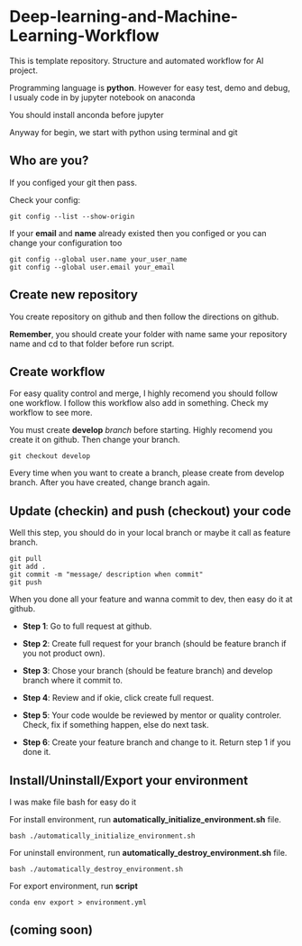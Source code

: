 # Deep-learning-and-Machine-Learning-Workflow

This is template repository. Structure and automated workflow for AI project.

Programming language is **python**. However for easy test, demo and debug, I usualy code in by <a ref="https://jupyter.org/install">jupyter notebook</a> on <a ref="https://docs.anaconda.com/anaconda/install/">anaconda</a>

You should install anconda before jupyter

Anyway for begin, we start with python using terminal and git

## Who are you?

If  you configed your git then pass.

Check your config:

    git config --list --show-origin

If your **email** and **name** already existed then you configed or you can change your configuration too

    git config --global user.name your_user_name
    git config --global user.email your_email

## Create new repository

You create repository on github and then follow the directions on github. 

**Remember**, you should create your folder with name same your repository name and cd to that folder before run script.

## Create workflow

For easy quality control and merge, I highly recomend you should follow one workflow. I follow this <a ref="https://nvie.com/posts/a-successful-git-branching-model/">workflow</a> also add in something. Check my workflow to see more.

You must create **develop** *branch* before starting. Highly recomend you create it on github. Then change your branch.

    git checkout develop

Every time when you want to create a branch, please create from develop
branch. After you have created, change branch again.

## Update (checkin) and push (checkout) your code

Well this step, you should do in your local branch or maybe it call as feature branch.

    git pull
    git add .
    git commit -m "message/ description when commit"
    git push

When you done all your feature and wanna commit to dev, then easy do it at github.

* **Step 1**: Go to full request at github.

* **Step 2**: Create full request for your branch (should be feature branch if you not product own).

* **Step 3**: Chose your branch (should be feature branch) and develop branch where it commit to.

* **Step 4**: Review and if okie, click create full request.

* **Step 5**: Your code woulde be reviewed by mentor or quality controler. Check, fix if something happen, else do next task.

* **Step 6**: Create your feature branch and change to it. Return step 1 if you done it.

## Install/Uninstall/Export your environment

I was make file bash for easy do it

For install environment, run **automatically_initialize_environment.sh** file.

    bash ./automatically_initialize_environment.sh

For uninstall environment, run **automatically_destroy_environment.sh** file.

    bash ./automatically_destroy_environment.sh

For export environment, run **script**

    conda env export > environment.yml

## (coming soon)
